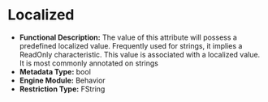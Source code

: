 # Localized

- **Functional Description:** The value of this attribute will possess a predefined localized value. Frequently used for strings, it implies a ReadOnly characteristic. This value is associated with a localized value. It is most commonly annotated on strings
- **Metadata Type:** bool
- **Engine Module:** Behavior
- **Restriction Type:** FString